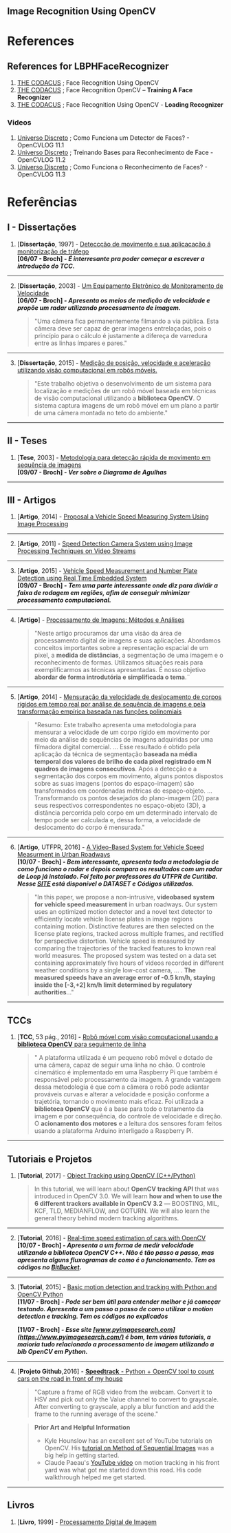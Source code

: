 
## Image Recognition Using OpenCV



# References

## References for LBPHFaceRecognizer
1. [THE CODACUS][thecodacusmain] ; Face Recognition Using OpenCV
2. [THE CODACUS][thecodacustrain] ; Face Recognition OpenCV – **Training A Face Recognizer**
3. [THE CODACUS][thecodacus] ; Face Recognition Using OpenCV - **Loading Recognizer**

### Videos
1. [Universo Discreto][UniversoDiscreto11_1] ; Como Funciona um Detector de Faces? - OpenCVLOG 11.1
2. [Universo Discreto][UniversoDiscreto11_2] ; Treinando Bases para Reconhecimento de Face  - OpenCVLOG 11.2
3. [Universo Discreto][UniversoDiscreto11_3] ; Como Funciona o Reconhecimento de Faces? - OpenCVLOG 11.3

[thecodacus]: https://thecodacus.com/face-recognition-loading-recognizer/ "thecodacus"

[thecodacusmain]: https://thecodacus.com/category/opencv/face-recognition/

[thecodacustrain]:https://thecodacus.com/face-recognition-opencv-train-recognizer/

[UniversoDiscreto11_1]: https://www.youtube.com/watch?v=gBNovV5k-9E&t=1s
[UniversoDiscreto11_2]: https://www.youtube.com/watch?v=h5z8jrW9CtY&t=1s
[UniversoDiscreto11_3]: https://www.youtube.com/watch?v=k96Tcgngk_0







# Referências

## I - Dissertações

1. [**Dissertação**, 1997] - [Deteccção de movimento e sua aplicacação á monitorização de tráfego][Dissertacao_1]  
**[06/07 - Broch] _- É interresante pra poder começar a escrever a introdução do TCC._**

[Dissertacao_1]:https://repositorio-aberto.up.pt/bitstream/10216/11449/2/Texto%20integral.pdf

---

2. [**Dissertação**, 2003] - [Um Equipamento Eletrônico de Monitoramento de Velocidade](https://www.lume.ufrgs.br/bitstream/handle/10183/6139/000437283.pdf?seq)  
**[06/07 - Broch] _- Apresenta os meios de medição de velocidade e propõe um radar utilizando processamento de imagem._**

	>"Uma câmera fica permanentemente filmando a via pública. Esta câmera deve ser capaz de gerar imagens entrelaçadas, pois o princípio para o cálculo é justamente a difereça de varredura entre as linhas ímpares e pares."

---
3. [**Dissertação**, 2015] - [Medição de posição, velocidade e aceleração utilizando
visão computacional em robôs móveis.](http://repositorio.uema.br/bitstream/123456789/160/1/EDUARDO%20HENRIQUE%20CASTRO%20MENDES.pdf)

	>"Este trabalho objetiva o desenvolvimento de um sistema para localização e medições de um robô móvel baseada em técnicas de visão computacional utilizando a **biblioteca OpenCV**. O sistema captura imagens de um robô móvel em um plano a partir de uma câmera montada no teto do ambiente."

---
## II - Teses

1. [**Tese**, 2003] - [Metodologia para detecção rápida de movimento em sequência de imagens](http://www.teses.usp.br/teses/disponiveis/76/76132/tde-05052008-173600/publico/IsauraOliveira_D.pdf)  
**[09/07 - Broch] _- Ver sobre o Diagrama de Agulhas_**

---
## III - Artigos

1. [**Artigo**, 2014] - [Proposal a Vehicle Speed Measuring System Using Image Processing](https://ieeexplore.ieee.org/document/6845938/?reload=true)

---
2. [**Artigo**, 2011] - [Speed Detection Camera System using Image Processing
Techniques on Video Streams ](http://www.ijcee.org/papers/418-E1077.pdf)

---
3. [**Artigo**, 2015] - [Vehicle Speed Measurement and Number Plate Detection using
Real Time Embedded System](https://drive.google.com/drive/folders/13h7VvLGrVAD64xZz1ZDHy_5ILGW7xsdF)  
**[09/07 - Broch] _- Tem uma parte interessante onde diz para dividir a faixa de rodagem em regiões, afim de conseguir minimizar processamento computacional._**

---
4. [**Artigo**] - [Processamento de Imagens: Métodos e Análises](http://www.cbpf.br/cat/pdsi/pdf/ProcessamentoImagens.PDF)
	
	>"Neste artigo procuramos dar uma visão da área de processamento digital de imagens e suas aplicações. Abordamos conceitos importantes sobre a representação espacial de um pixel, a **medida de distâncias**, a segmentação de uma imagem e o reconhecimento de formas. Utilizamos situações reais para exemplificarmos as técnicas apresentadas. É nosso objetivo **abordar de forma introdutória e simplificada o tema**.¨

---
5. [**Artigo**, 2014] - [Mensuração da velocidade de deslocamento de corpos rígidos em tempo real por análise de sequência de imagens e pela transformação empírica baseada nas funções polinomiais](http://seer.upf.br/index.php/rbca/article/download/2857/2556)

	>"Resumo: Este trabalho apresenta uma metodologia para mensurar a velocidade de um corpo rígido em movimento por meio da análise de sequências de imagens adquiridas por uma filmadora digital comercial. ... Esse resultado é obtido pela aplicação da técnica de segmentação **baseada na média temporal dos valores de brilho de cada pixel registrado em N quadros de imagens consecutivos**. Após a detecção e a segmentação dos corpos em movimento, alguns pontos dispostos sobre as suas imagens (pontos do espaço-imagem) são transformados em coordenadas métricas do espaço-objeto. ... Transformando os pontos desejados do plano-imagem (2D) para seus respectivos correspondentes no espaço-objeto (3D), a distância percorrida pelo corpo em um determinado intervalo de tempo pode ser calculada e, dessa forma, a velocidade de deslocamento do corpo é mensurada."

---
6. [**Artigo**, UTFPR, 2016] - [A Video-Based System for Vehicle Speed Measurment in Urban Roadways	](http://www.dainf.ct.utfpr.edu.br/~rminetto/projects/vehicle-speed/Paper_ITS_final.pdf)  
**[10/07 - Broch] _- Bem interessante, apresenta toda a metodologia de como funciona o radar e depois compara os resultados com um radar de _Loop_ já instalado. Foi feito por professores da UTFPR de Curitiba. Nesse [SITE](http://www.dainf.ct.utfpr.edu.br/~rminetto/projects/vehicle-speed/) está disponível o DATASET e Códigos utilizados._**

	>"In this paper, we propose a non-intrusive, **videobased system for vehicle speed measurement** in urban roadways. Our system uses an optimized motion detector and a novel text detector to efficiently locate vehicle license plates in image regions containing motion. Distinctive features are then selected on the license plate regions, tracked across multiple frames, and rectified for perspective distortion. Vehicle speed is measured by comparing the trajectories of the tracked features to known real world measures. The proposed system was tested on a data set containing approximately five hours of videos recorded in different weather conditions by a single low-cost camera, ... . **The measured speeds have an average error of -0.5 km/h, staying inside the [-3,+2] km/h limit determined by regulatory authorities**..."

---
## TCCs

1. [**TCC**, 53 pág., 2016] - [Robô móvel com visão computacional usando a **biblioteca OpenCV** para seguimento de linha](http://www.cear.ufpb.br/arquivos/cgee/TCC/TCC_-_PEDRO_HENRIQUE_MEIRA_DE_ANDRADE.pdf)

	>" A plataforma utilizada é um pequeno robô móvel e dotado de uma câmera, capaz de seguir uma linha no chão. O controle cinemático é implementado em uma Raspberry Pi que também é responsável pelo processamento da imagem. A grande vantagem dessa metodologia é que com a câmera o robô pode adiantar prováveis curvas e alterar a velocidade e posição conforme a trajetória, tornando o movimento mais eficaz. Foi utilizada a **biblioteca OpenCV** que é a base para todo o tratamento da imagem e por consequência, do controle de velocidade e direção. O **acionamento dos motores** e a leitura dos sensores foram feitos usando a plataforma Arduino interligado a Raspberry Pi.

---
## Tutoriais e Projetos

1. [**Tutorial**, 2017] - [Object Tracking using OpenCV (C++/Python)](https://www.learnopencv.com/object-tracking-using-opencv-cpp-python/)

	>In this tutorial, we will learn about **OpenCV tracking API** that was introduced in OpenCV 3.0. We will learn **how and when to use the 6 different trackers available in OpenCV 3.2** — BOOSTING, MIL, KCF, TLD, MEDIANFLOW, and GOTURN. We will also learn the general theory behind modern tracking algorithms.

---
2. [**Tutorial**, 2016] - [Real-time speed estimation of cars with OpenCV](https://www.amphioxus.org/content/real-time-speed-estimation-cars)  
**[10/07 - Broch] _- Apresenta a um forma de medir velocidade utilizando a biblioteca OpenCV C++. Não é tão passo a passo, mas apresenta alguns fluxogramas de como é o funcionamento. Tem os códigos no [BitBucket](https://bitbucket.org/amphioxus/vehicletracker3)._**

---
3. [**Tutorial**, 2015] - [Basic motion detection and tracking with Python and OpenCV Python](https://www.pyimagesearch.com/2015/05/25/basic-motion-detection-and-tracking-with-python-and-opencv/)  
**[11/07 - Broch] _- Pode ser bem útil para entender melhor e já começar testando. Apresenta a um  passo a passo de como utilizar o motion detection e tracking. Tem os códigos no explicados_**

	
	**[11/07 - Broch] _- Esse site [www.pyimagesearch.com](https://www.pyimagesearch.com/) é bom, tem vários tutoriais, a maioria tudo relacionado a processamento de imagem utilizando a bib OpenCV em Python._**

---
4. [**Projeto Github**,2016] - [**Speedtrack** - Python + OpenCV tool to count cars on the road in front of my house](https://github.com/iandees/speedtrack)

	>"Capture a frame of RGB video from the webcam. Convert it to HSV and pick out only the Value channel to convert to grayscale. After converting to grayscale, apply a blur function and add the frame to the running average of the scene."

	>**Prior Art and Helpful Information**
	>- Kyle Hounslow has an excellent set of YouTube tutorials on OpenCV. His [tutorial on Method of Sequential Images](https://www.youtube.com/watch?v=X6rPdRZzgjg) was a big help in getting started.
	>- Claude Paeau's [YouTube video](https://www.youtube.com/watch?v=eRi50BbJUro) on motion tracking in his front yard was what got me started down this road. His code walkthrough helped me get started.
---
## Livros

1. [**Livro**, 1999] - [Processamento Digital de Imagem](http://www.ogemarques.com/wp-content/uploads/2014/11/pdi99.pdf)


